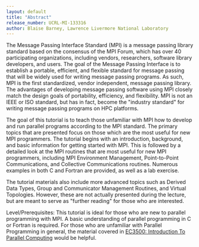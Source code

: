 ```yaml
---
layout: default
title: "Abstract"
release_number: UCRL-MI-133316
author: Blaise Barney, Lawrence Livermore National Laboratory
---
```


The Message Passing Interface Standard (MPI) is a message passing library standard based on the consensus of the MPI Forum, which has over 40 participating organizations, including vendors, researchers, software library developers, and users. The goal of the Message Passing Interface is to establish a portable, efficient, and flexible standard for message passing that will be widely used for writing message passing programs. As such, MPI is the first standardized, vendor independent, message passing library. The advantages of developing message passing software using MPI closely match the design goals of portability, efficiency, and flexibility. MPI is not an IEEE or ISO standard, but has in fact, become the "industry standard" for writing message passing programs on HPC platforms.

The goal of this tutorial is to teach those unfamiliar with MPI how to develop and run parallel programs according to the MPI standard. The primary topics that are presented focus on those which are the most useful for new MPI programmers. The tutorial begins with an introduction, background, and basic information for getting started with MPI. This is followed by a detailed look at the MPI routines that are most useful for new MPI programmers, including MPI Environment Management, Point-to-Point Communications, and Collective Communications routines. Numerous examples in both C and Fortran are provided, as well as a lab exercise.

The tutorial materials also include more advanced topics such as Derived Data Types, Group and Communicator Management Routines, and Virtual Topologies. However, these are not actually presented during the lecture, but are meant to serve as "further reading" for those who are interested.

Level/Prerequisites: This tutorial is ideal for those who are new to parallel programming with MPI. A basic understanding of parallel programming in C or Fortran is required. For those who are unfamiliar with Parallel Programming in general, the material covered in [EC3500: Introduction To Parallel Computing](https://hpc.llnl.gov/training/tutorials/introduction-parallel-computing-tutorial) would be helpful.

